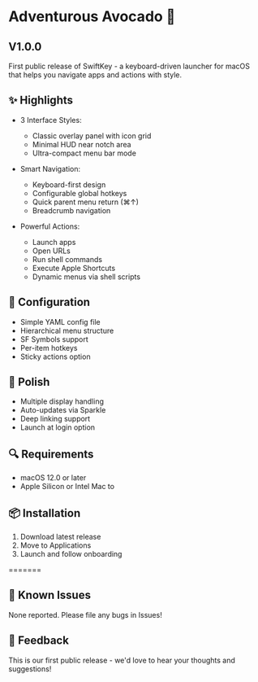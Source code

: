 # Adventurous Avocado 🥑

## V1.0.0

First public release of SwiftKey - a keyboard-driven launcher for macOS that helps you navigate apps and actions with style.

## ✨ Highlights

- 3 Interface Styles:
  - Classic overlay panel with icon grid
  - Minimal HUD near notch area
  - Ultra-compact menu bar mode

- Smart Navigation:
  - Keyboard-first design
  - Configurable global hotkeys
  - Quick parent menu return (⌘↑)
  - Breadcrumb navigation

- Powerful Actions:
  - Launch apps
  - Open URLs
  - Run shell commands
  - Execute Apple Shortcuts
  - Dynamic menus via shell scripts

## 🔧 Configuration

- Simple YAML config file
- Hierarchical menu structure
- SF Symbols support
- Per-item hotkeys
- Sticky actions option

## 💎 Polish

- Multiple display handling
- Auto-updates via Sparkle
- Deep linking support
- Launch at login option

## 🔍 Requirements

- macOS 12.0 or later
- Apple Silicon or Intel Mac
to
## 📦 Installation

1. Download latest release
2. Move to Applications
3. Launch and follow onboarding

=======
## 🐛 Known Issues

None reported. Please file any bugs in Issues!

## 🙏 Feedback

This is our first public release - we'd love to hear your thoughts and suggestions!

